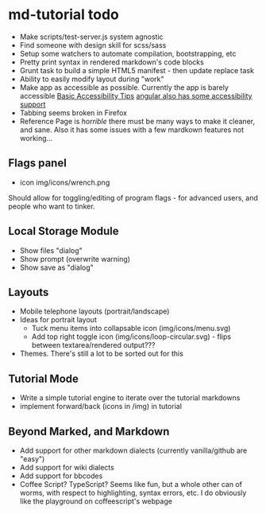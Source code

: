md-tutorial todo
================

* Make scripts/test-server.js system agnostic
* Find someone with design skill for scss/sass
* Setup some watchers to automate compilation, bootstrapping, etc
* Pretty print syntax in rendered markdown's code blocks
* Grunt task to build a simple HTML5 manifest - then update replace task
* Ability to easily modify layout during "work"
* Make app as accessible as possible.  Currently the app is barely accessible
[Basic Accessibility Tips](http://webaccess.berkeley.edu/resources/tips/web-accessibility)
[angular also has some accessibility support](https://docs.angularjs.org/guide/accessibility)
* Tabbing seems broken in Firefox
* Reference Page is *horrible* there must be many ways to make it cleaner, and
sane.  Also it has some issues with a few mardkown features not working...

## Flags panel

* icon img/icons/wrench.png

Should allow for toggling/editing of program flags - for advanced users, and
people who want to tinker.

## Local Storage Module

* Show files "dialog"
* Show prompt (overwrite warning)
* Show save as "dialog"

## Layouts

* Mobile telephone layouts (portrait/landscape)
* Ideas for portrait layout
  * Tuck menu items into collapsable icon (img/icons/menu.svg)
  * Add top right toggle icon (img/icons/loop-circular.svg) - flips between
  textarea/rendered output???
* Themes.  There's still a lot to be sorted out for this

## Tutorial Mode

* Write a simple tutorial engine to iterate over the tutorial markdowns
* implement forward/back (icons in /img) in tutorial

## Beyond Marked, and Markdown

* Add support for other markdown dialects (currently vanilla/github are "easy")
* Add support for wiki dialects
* Add support for bbcodes
* Coffee Script? TypeScript? Seems like fun, but a whole other can of worms,
 with respect to highlighting, syntax errors, etc. I do obviously like the
 playground on coffeescript's webpage
